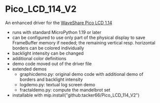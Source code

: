 # Pico_LCD_114_V2

An enhanced driver for the [WaveShare Pico LCD 1.14](https://www.waveshare.com/wiki/Pico-LCD-1.14)

* runs with standard MicroPython 1.19 or later
* can be configured to use only part of the physical display to save FrameBuffer memory if needed; the remaining vertical resp.  horizontal borders can be colored individually
* backlight intensity can be changed
* additional color definitions
* demo code moved out of the driver file
* extended demos
  * graphicdemo.py: original demo code with additional demo of borders and backlight intensity
  * logdemo.py: textual log screen demo
  * fractaldemo.py: compute the mandelbrot set 
* installable with mip.install("github:tacker66/Pico_LCD_114_V2")
